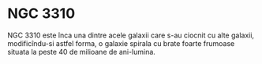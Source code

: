 # NGC 3310

NGC 3310 este înca una dintre acele galaxii care s-au ciocnit cu alte galaxii,
modificîndu-si astfel forma, o galaxie spirala cu brate foarte frumoase situata
la peste 40 de milioane de ani-lumina.
